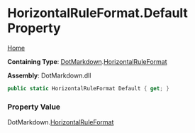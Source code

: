 <a name="_top"></a>

# HorizontalRuleFormat\.Default Property

[Home](../../../README.md#_top)

**Containing Type**: [DotMarkdown](../../README.md#_top)\.[HorizontalRuleFormat](../README.md#_top)

**Assembly**: DotMarkdown\.dll

```csharp
public static HorizontalRuleFormat Default { get; }
```

### Property Value

DotMarkdown\.[HorizontalRuleFormat](../README.md#_top)

